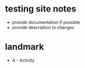 # testing site notes
* provide documentation if possible
* provide description to changes

# landmark
* A - Activity
